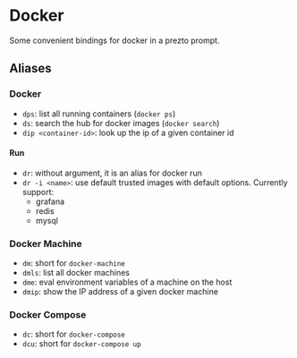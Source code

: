# Docker

Some convenient bindings for docker in a prezto prompt.

## Aliases

### Docker

* `dps`: list all running containers (`docker ps`)
* `ds`: search the hub for docker images (`docker search`)
* `dip <container-id>`: look up the ip of a given container id

#### Run

* `dr`: without argument, it is an alias for docker run
* `dr -i <name>`: use default trusted images with default options. Currently support:
    * grafana
    * redis
    * mysql

### Docker Machine

* `dm`: short for `docker-machine`
* `dmls`: list all docker machines
* `dme`: eval environment variables of a machine on the host
* `dmip`: show the IP address of a given docker machine

### Docker Compose

* `dc`: short for `docker-compose`
* `dcu`: short for `docker-compose up`




